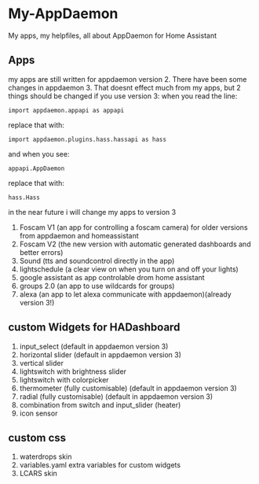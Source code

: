 # My-AppDaemon
My apps, my helpfiles, all about AppDaemon for Home Assistant

## Apps

my apps are still written for appdaemon version 2. There have been some changes in appdaemon 3.
That doesnt effect much from my apps, but 2 things should be changed if you use version 3:
when you read the line:
```
import appdaemon.appapi as appapi
```
replace that with:
```
import appdaemon.plugins.hass.hassapi as hass
```
and when you see:
```
appapi.AppDaemon
```
replace that with:
```
hass.Hass
```
in the near future i will change my apps to version 3


1) Foscam V1 (an app for controlling a  foscam camera) for older versions from appdaemon and homeassistant
2) Foscam V2 (the new version with automatic generated dashboards and better errors)
3) Sound (tts and soundcontrol directly in the app)
4) lightschedule (a clear view on when you turn on and off your lights)
5) google assistant as app controlable drom home assistant
6) groups 2.0 (an app to use wildcards for groups)
7) alexa (an app to let alexa communicate with appdaemon)(already version 3!)

## custom Widgets for HADashboard

1) input_select (default in appdaemon version 3)
2) horizontal slider (default in appdaemon version 3)
3) vertical slider
4) lightswitch with brightness slider
5) lightswitch with colorpicker
6) thermometer (fully customisable) (default in appdaemon version 3)
7) radial (fully customisable) (default in appdaemon version 3)
8) combination from switch and input_slider (heater)
9) icon sensor

## custom css

1) waterdrops skin
2) variables.yaml extra variables for custom widgets 
3) LCARS skin



